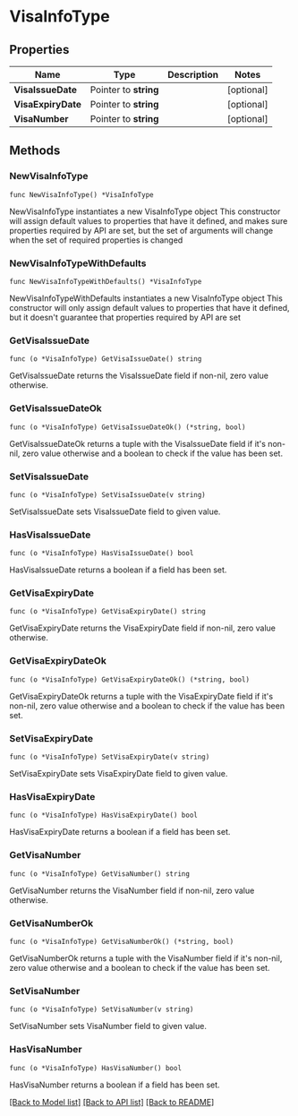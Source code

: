 # VisaInfoType

## Properties

Name | Type | Description | Notes
------------ | ------------- | ------------- | -------------
**VisaIssueDate** | Pointer to **string** |  | [optional] 
**VisaExpiryDate** | Pointer to **string** |  | [optional] 
**VisaNumber** | Pointer to **string** |  | [optional] 

## Methods

### NewVisaInfoType

`func NewVisaInfoType() *VisaInfoType`

NewVisaInfoType instantiates a new VisaInfoType object
This constructor will assign default values to properties that have it defined,
and makes sure properties required by API are set, but the set of arguments
will change when the set of required properties is changed

### NewVisaInfoTypeWithDefaults

`func NewVisaInfoTypeWithDefaults() *VisaInfoType`

NewVisaInfoTypeWithDefaults instantiates a new VisaInfoType object
This constructor will only assign default values to properties that have it defined,
but it doesn't guarantee that properties required by API are set

### GetVisaIssueDate

`func (o *VisaInfoType) GetVisaIssueDate() string`

GetVisaIssueDate returns the VisaIssueDate field if non-nil, zero value otherwise.

### GetVisaIssueDateOk

`func (o *VisaInfoType) GetVisaIssueDateOk() (*string, bool)`

GetVisaIssueDateOk returns a tuple with the VisaIssueDate field if it's non-nil, zero value otherwise
and a boolean to check if the value has been set.

### SetVisaIssueDate

`func (o *VisaInfoType) SetVisaIssueDate(v string)`

SetVisaIssueDate sets VisaIssueDate field to given value.

### HasVisaIssueDate

`func (o *VisaInfoType) HasVisaIssueDate() bool`

HasVisaIssueDate returns a boolean if a field has been set.

### GetVisaExpiryDate

`func (o *VisaInfoType) GetVisaExpiryDate() string`

GetVisaExpiryDate returns the VisaExpiryDate field if non-nil, zero value otherwise.

### GetVisaExpiryDateOk

`func (o *VisaInfoType) GetVisaExpiryDateOk() (*string, bool)`

GetVisaExpiryDateOk returns a tuple with the VisaExpiryDate field if it's non-nil, zero value otherwise
and a boolean to check if the value has been set.

### SetVisaExpiryDate

`func (o *VisaInfoType) SetVisaExpiryDate(v string)`

SetVisaExpiryDate sets VisaExpiryDate field to given value.

### HasVisaExpiryDate

`func (o *VisaInfoType) HasVisaExpiryDate() bool`

HasVisaExpiryDate returns a boolean if a field has been set.

### GetVisaNumber

`func (o *VisaInfoType) GetVisaNumber() string`

GetVisaNumber returns the VisaNumber field if non-nil, zero value otherwise.

### GetVisaNumberOk

`func (o *VisaInfoType) GetVisaNumberOk() (*string, bool)`

GetVisaNumberOk returns a tuple with the VisaNumber field if it's non-nil, zero value otherwise
and a boolean to check if the value has been set.

### SetVisaNumber

`func (o *VisaInfoType) SetVisaNumber(v string)`

SetVisaNumber sets VisaNumber field to given value.

### HasVisaNumber

`func (o *VisaInfoType) HasVisaNumber() bool`

HasVisaNumber returns a boolean if a field has been set.


[[Back to Model list]](../README.md#documentation-for-models) [[Back to API list]](../README.md#documentation-for-api-endpoints) [[Back to README]](../README.md)



